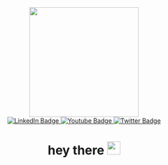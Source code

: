 <div id="header" align="center">
	<img src="https://media2.giphy.com/media/l0HlTy9x8FZo0XO1i/giphy.gif?cid=ecf05e47a70tr7ejqhhlxef5t2l0s2uxlwyye8eb0uymuv5k&rid=giphy.gif&ct=g" width="250"/>
	<div id="badges">
		<a href="https://www.linkedin.com/in/jairoraudarosales/">
			<img src="https://img.shields.io/badge/LinkedIn-blue?style=for-the-badge&logo=linkedin&logoColor=white" alt="LinkedIn Badge"/>
		</a>
		<a href="your-youtube-URL">
			<img src="https://img.shields.io/badge/YouTube-red?style=for-the-badge&logo=youtube&logoColor=white" alt="Youtube Badge"/>
		</a>
		<a href="https://twitter.com/OpoliNinja">
			<img src="https://img.shields.io/badge/Twitter-blue?style=for-the-badge&logo=twitter&logoColor=white" alt="Twitter Badge"/>
		</a>
	</div>
	<h1>
	hey there
	<img src="https://media.giphy.com/media/hvRJCLFzcasrR4ia7z/giphy.gif" width="30px"/>
	</h1>
</div>
